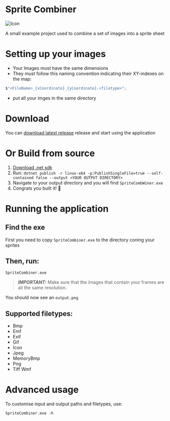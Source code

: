 ﻿# Sprite Combiner

![Icon](SpriteCombiner/spritecombiner.ico)

A small example project used to combine a set of images into a sprite sheet

# Setting up your images

- Your Images must have the same dimensions
- They must follow this naming convention indicating their XY-indexes on the map: 
```cs
$"<FileName>_{xCoordinate}_{yCoordinate}.<filetype>";
```
- put all your imges in the same directory
 
# Download

You can [download latest release](https://github.com/ydinkov/SpriteCombiner/releases/latest) release and start using the application


# Or Build from source

1. [Download .net sdk](https://dotnet.microsoft.com/en-us/download)
1. Run: ```dotnet publish -r linux-x64 -p:PublishSingleFile=true --self-contained false --output <YOUR OUTPUT DIRECTORY>```
1. Navigate to your output directory and you will find `SpriteCombWiner.exe`   
1. Congrats you built it! 🥳


# Running the application

## Find the exe
First you need to copy `SpriteCombiner.exe` to the directory coning your sprites

## Then, run:
```
SpriteCombiner.exe
```
> **_IMPORTANT:_**  Make sure that the images that contain your frames are all the same resolution.

You should now see an `output.png`

## Supported filetypes:
- Bmp
- Emf
- Exif
- Gif
- Icon
- Jpeg
- MemoryBmp
- Png
- Tiff
Wmf


# Advanced usage
To customise input and output paths and filetypes, use:
```
SpriteCombiner.exe -h
```